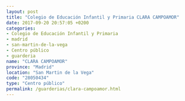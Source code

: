 ```yaml
---
layout: post
title: "Colegio de Educación Infantil y Primaria CLARA CAMPOAMOR"
date: 2017-09-20 20:57:05 +0200
categories:
- Colegio de Educación Infantil y Primaria
- madrid
- san-martin-de-la-vega
- Centro público
- guarderia
name: "CLARA CAMPOAMOR"
province: "Madrid"
location: "San Martin de la Vega"
code: "28050434"
type: "Centro público"
permalink: /guarderias/clara-campoamor.html
---
```

